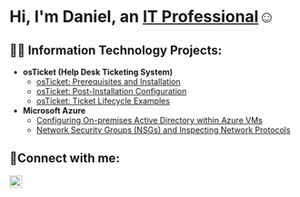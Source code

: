 <h1>Hi, I'm Daniel, an <a href="https://linkedin.com/in/Josh">IT Professional</a>☺</h1>

<h2>👨‍💻 Information Technology Projects:</h2>

- <b>osTicket (Help Desk Ticketing System)</b>
  - [osTicket: Prerequisites and Installation](https://github.com/danielsands3/osticket-prereqs)
  - [osTicket: Post-Installation Configuration](https://github.com/danielsands3/post-install-config)
  - [osTicket: Ticket Lifecycle Examples](https://github.com/danielsands3/ticket-lifecycle)
- <b>Microsoft Azure</b>
  - [Configuring On-premises Active Directory within Azure VMs](https://github.com/danielsands3/configure-ad)
  - [Network Security Groups (NSGs) and Inspecting Network Protocols](https://github.com/danielsands3/azure-network-protocols)

<h2>🤳Connect with me:</h2>

[<img align="left" alt="Daniel | LinkedIn" width="22px" src="https://cdn.jsdelivr.net/npm/simple-icons@v3/icons/linkedin.svg" />][linkedin]

[linkedin]: https://linkedin.com/in/daniel-sands-870696211/
